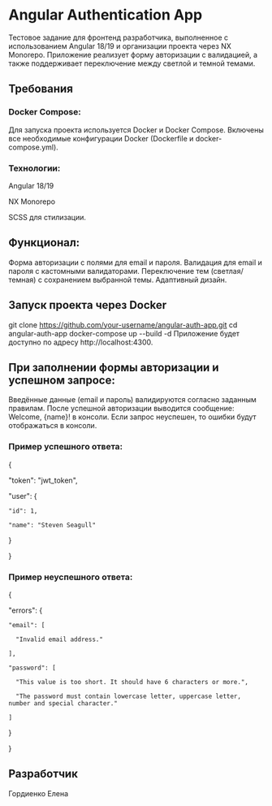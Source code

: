 # Angular Authentication App
Тестовое задание для фронтенд разработчика, выполненное с использованием Angular 18/19 и организации проекта через NX Monorepo.
Приложение реализует форму авторизации с валидацией, а также поддерживает переключение между светлой и темной темами.

## Требования

### Docker Compose:

Для запуска проекта используется Docker и Docker Compose.
Включены все необходимые конфигурации Docker (Dockerfile и docker-compose.yml).

### Технологии:

Angular 18/19

NX Monorepo

SCSS для стилизации.

## Функционал:

Форма авторизации с полями для email и пароля.
Валидация для email и пароля с кастомными валидаторами.
Переключение тем (светлая/темная) с сохранением выбранной темы.
Адаптивный дизайн.

## Запуск проекта через Docker
git clone https://github.com/your-username/angular-auth-app.git
cd angular-auth-app
docker-compose up --build -d
Приложение будет доступно по адресу http://localhost:4300.

## При заполнении формы авторизации и успешном запросе:

Введённые данные (email и пароль) валидируются согласно заданным правилам.
После успешной авторизации выводится сообщение: Welcome, {name}! в консоли.
Если запрос неуспешен, то ошибки будут отображаться в консоли.

### Пример успешного ответа:

{

  "token": "jwt_token",
  
  "user": {
  
    "id": 1,
    
    "name": "Steven Seagull"
    
  }
  
}


### Пример неуспешного ответа:
{

  "errors": {
  
    "email": [
    
      "Invalid email address."
      
    ],
    
    "password": [
    
      "This value is too short. It should have 6 characters or more.",
      
      "The password must contain lowercase letter, uppercase letter, number and special character."
      
    ]
    
  }
  
}


## Разработчик
Гордиенко Елена
